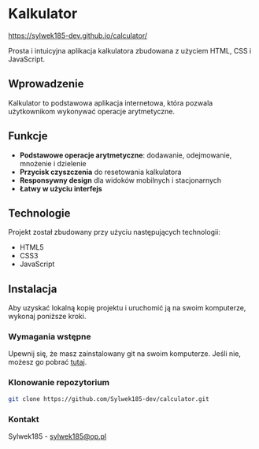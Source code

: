 # Kalkulator

https://sylwek185-dev.github.io/calculator/

Prosta i intuicyjna aplikacja kalkulatora zbudowana z użyciem HTML, CSS i JavaScript.

## Wprowadzenie

Kalkulator to podstawowa aplikacja internetowa, która pozwala użytkownikom wykonywać operacje arytmetyczne.

## Funkcje

- **Podstawowe operacje arytmetyczne**: dodawanie, odejmowanie, mnożenie i dzielenie
- **Przycisk czyszczenia** do resetowania kalkulatora
- **Responsywny design** dla widoków mobilnych i stacjonarnych
- **Łatwy w użyciu interfejs**

## Technologie

Projekt został zbudowany przy użyciu następujących technologii:

- HTML5
- CSS3
- JavaScript

## Instalacja

Aby uzyskać lokalną kopię projektu i uruchomić ją na swoim komputerze, wykonaj poniższe kroki.

### Wymagania wstępne

Upewnij się, że masz zainstalowany git na swoim komputerze. Jeśli nie, możesz go pobrać [tutaj](https://git-scm.com/).

### Klonowanie repozytorium

```bash
git clone https://github.com/Sylwek185-dev/calculator.git
```

### Kontakt

Sylwek185 - sylwek185@op.pl
